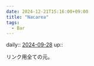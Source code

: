 ```yaml
---
date: 2024-12-21T15:16:00+09:00
title: "Nacarea"
tags:
  - Bar
---
```


daily:: [2024-09-28](Daily_Note/2024-09-28.md)
up::

リンク用全ての元。